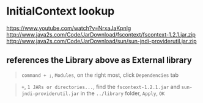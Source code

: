 # InitialContext lookup

https://www.youtube.com/watch?v=NrxaJaKpnlg
http://www.java2s.com/Code/JarDownload/fscontext/fscontext-1.2.1.jar.zip
http://www.java2s.com/Code/JarDownload/sun/sun-jndi-providerutil.jar.zip

## references the Library above as External library

> `command + ;`, `Modules`, on the right most, click `Dependencies` tab

> `+`, `1 JARs or directories...`, find the `fscontext-1.2.1.jar` and `sun-jndi-providerutil.jar` in the `../library` folder, `Apply`, `OK`
